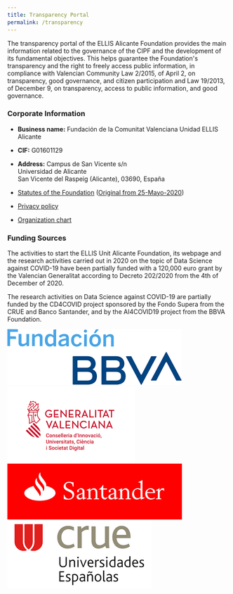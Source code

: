 ```yaml
---
title: Transparency Portal
permalink: /transparency
---
```


The transparency portal of the ELLIS Alicante Foundation provides the main information related to the governance of the CIPF and the development of its fundamental objectives. This helps guarantee the Foundation's transparency and the right to freely access public information, in compliance with Valencian Community Law 2/2015, of April 2, on transparency, good governance, and citizen participation and Law 19/2013, of December 9, on transparency, access to public information, and good governance.

### Corporate Information

* **Business name:**  Fundación de la Comunitat Valenciana Unidad ELLIS Alicante

* **CIF:**  G01601129

* **Address:** Campus de San Vicente s/n<br>
  Universidad de Alicante<br>
  San Vicente del Raspeig (Alicante), 03690, España

* [Statutes of the Foundation](statutes.es.md) ([Original from 25-Mayo-2020](EstatutosOriginal.pdf))

* [Privacy policy](privacy.en.md)

* [Organization chart](governance.en.md)

  

### Funding Sources

The activities to start the ELLIS Unit Alicante Foundation, its webpage and the research activities carried out in 2020 on the topic of Data Science against COVID-19 have been partially funded with a 120,000 euro grant by the Valencian Generalitat according to Decreto 202/2020 from the 4th of December of 2020. 

The research activities on Data Science against COVID-19 are partially funded by the CD4COVID project sponsored by the Fondo Supera from the CRUE and Banco Santander, and by the AI4COVID19 project from the BBVA Foundation. 



![logoFBBVA](../assets/logoFBBVA.png)![logoGeneralitat](../assets/logoGeneralitat.png)![logoSantander](../assets/logoSantander.png)![logoCRUE](../assets/logoCRUE.png)

